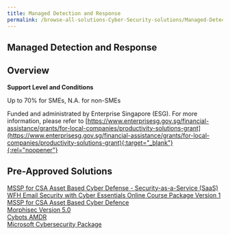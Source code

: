 ```yaml
---
title: Managed Detection and Response
permalink: /browse-all-solutions-Cyber-Security-solutions/Managed-Detection-and-Response
---
```


## Managed Detection and Response
## Overview

**Support Level and Conditions**

Up to 70% for SMEs, N.A. for non-SMEs

Funded and administrated by Enterprise Singapore (ESG). For more information, please refer to
[https://www.enterprisesg.gov.sg/financial-assistance/grants/for-local-companies/productivity-solutions-grant](https://www.enterprisesg.gov.sg/financial-assistance/grants/for-local-companies/productivity-solutions-grant){:target="_blank"}{:rel="noopener"}

## Pre-Approved Solutions

<a href='/productivity-solutions-grant/solutionrepo/solution282' target='_blank'>MSSP for CSA Asset Based Cyber Defense - Security-as-a-Service (SaaS)</a><br>
<a href='/productivity-solutions-grant/solutionrepo/solution1315' target='_blank'>WFH Email Security with Cyber Essentials Online Course Package Version 1</a><br>
<a href='/productivity-solutions-grant/solutionrepo/solution1870' target='_blank'>MSSP for CSA Asset Based Cyber Defence</a><br>
<a href='/productivity-solutions-grant/solutionrepo/solution2003' target='_blank'>Morphisec Version 5.0</a><br>
<a href='/productivity-solutions-grant/solutionrepo/solution2806' target='_blank'>Cybots AMDR</a><br>
<a href='/productivity-solutions-grant/solutionrepo/solution2900' target='_blank'>Microsoft Cybersecurity Package</a><br>
